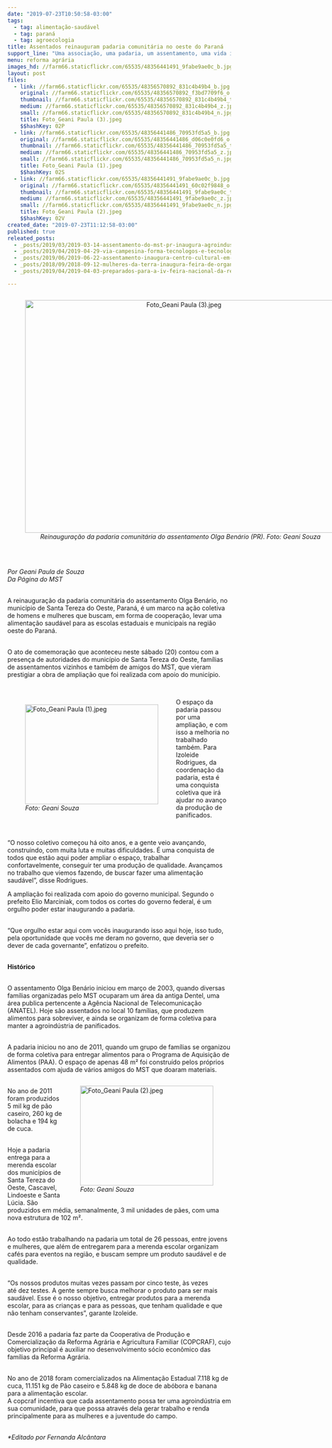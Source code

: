 ```yaml
---
date: "2019-07-23T10:50:58-03:00"
tags:
  - tag: alimentação-saudável
  - tag: paraná
  - tag: agroecologia
title: Assentados reinauguram padaria comunitária no oeste do Paraná
support_line: "Uma associação, uma padaria, um assentamento, uma vida inteira de lutas"
menu: reforma agrária
images_hd: //farm66.staticflickr.com/65535/48356441491_9fabe9ae0c_b.jpg
layout: post
files:
  - link: //farm66.staticflickr.com/65535/48356570892_831c4b49b4_b.jpg
    original: //farm66.staticflickr.com/65535/48356570892_f3bd7709f6_o.jpg
    thumbnail: //farm66.staticflickr.com/65535/48356570892_831c4b49b4_t.jpg
    medium: //farm66.staticflickr.com/65535/48356570892_831c4b49b4_z.jpg
    small: //farm66.staticflickr.com/65535/48356570892_831c4b49b4_n.jpg
    title: Foto_Geani Paula (3).jpeg
    $$hashKey: 02P
  - link: //farm66.staticflickr.com/65535/48356441486_70953fd5a5_b.jpg
    original: //farm66.staticflickr.com/65535/48356441486_d06c0e0fd6_o.jpg
    thumbnail: //farm66.staticflickr.com/65535/48356441486_70953fd5a5_t.jpg
    medium: //farm66.staticflickr.com/65535/48356441486_70953fd5a5_z.jpg
    small: //farm66.staticflickr.com/65535/48356441486_70953fd5a5_n.jpg
    title: Foto_Geani Paula (1).jpeg
    $$hashKey: 02S
  - link: //farm66.staticflickr.com/65535/48356441491_9fabe9ae0c_b.jpg
    original: //farm66.staticflickr.com/65535/48356441491_60c02f9848_o.jpg
    thumbnail: //farm66.staticflickr.com/65535/48356441491_9fabe9ae0c_t.jpg
    medium: //farm66.staticflickr.com/65535/48356441491_9fabe9ae0c_z.jpg
    small: //farm66.staticflickr.com/65535/48356441491_9fabe9ae0c_n.jpg
    title: Foto_Geani Paula (2).jpeg
    $$hashKey: 02V
created_date: "2019-07-23T11:12:58-03:00"
published: true
releated_posts:
  - _posts/2019/03/2019-03-14-assentamento-do-mst-pr-inaugura-agroindustria-em-aniversario-de-20-anos.md
  - _posts/2019/04/2019-04-29-via-campesina-forma-tecnologos-e-tecnologas-em-agroecologia.md
  - _posts/2019/06/2019-06-22-assentamento-inaugura-centro-cultural-em-comemoracao-de-20-anos.md
  - _posts/2018/09/2018-09-12-mulheres-da-terra-inaugura-feira-de-organicos-e-coloniais-na-ufrgs.md
  - _posts/2019/04/2019-04-03-preparados-para-a-iv-feira-nacional-da-reforma-agraria.md

---
```

<div style="text-align:center">
<figure class="image" style="display:inline-block"><img alt="Foto_Geani Paula (3).jpeg" height="525" src="//farm66.staticflickr.com/65535/48356570892_831c4b49b4_b.jpg" width="700" />
<figcaption><em>Reinaugura&ccedil;&atilde;o da padaria comunit&aacute;ria do assentamento Olga Ben&aacute;rio (PR). Foto:&nbsp;Geani Souza</em></figcaption>
</figure>
</div>

<p><br />
<br />
<em>Por Geani Paula de Souza<br />
Da P&aacute;gina do MST</em></p>

<p><br />
A reinaugura&ccedil;&atilde;o da padaria comunit&aacute;ria do assentamento Olga Ben&aacute;rio, no munic&iacute;pio de Santa Tereza do Oeste, Paran&aacute;, &eacute; um marco na a&ccedil;&atilde;o coletiva de homens e mulheres que buscam, em forma de coopera&ccedil;&atilde;o, levar uma alimenta&ccedil;&atilde;o saud&aacute;vel para as escolas estaduais e municipais na regi&atilde;o oeste do Paran&aacute;.</p>

<p><br />
O ato de comemora&ccedil;&atilde;o que aconteceu neste s&aacute;bado (20)&nbsp;contou com a presen&ccedil;a de autoridades do munic&iacute;pio de Santa Tereza do Oeste, fam&iacute;lias de assentamentos vizinhos e tamb&eacute;m de amigos do MST, que vieram prestigiar a obra de amplia&ccedil;&atilde;o que foi realizada com apoio do munic&iacute;pio.</p>

<p>&nbsp;</p>

<figure class="image" style="float:left"><img alt="Foto_Geani Paula (1).jpeg" height="225" src="//farm66.staticflickr.com/65535/48356441486_70953fd5a5_b.jpg" width="300" />
<figcaption><em>Foto:&nbsp;Geani Souza</em></figcaption>
</figure>

<p>O espa&ccedil;o da padaria passou por uma amplia&ccedil;&atilde;o, e com isso a melhoria no trabalhado tamb&eacute;m. Para Izoleide Rodrigues, da coordena&ccedil;&atilde;o da padaria, esta &eacute; uma conquista coletiva que ir&aacute; ajudar no avan&ccedil;o da produ&ccedil;&atilde;o de panificados.</p>

<p>&nbsp;</p>

<p>&ldquo;O nosso coletivo come&ccedil;ou h&aacute; oito anos, e a gente veio avan&ccedil;ando, construindo, com muita luta e muitas dificuldades. &Eacute; uma conquista de todos que est&atilde;o aqui poder&nbsp;ampliar o espa&ccedil;o,&nbsp;trabalhar confortavelmente,&nbsp;conseguir ter uma produ&ccedil;&atilde;o de qualidade. Avan&ccedil;amos no trabalho que viemos fazendo, de buscar fazer uma alimenta&ccedil;&atilde;o saud&aacute;vel&rdquo;, disse Rodrigues.</p>

<p>A amplia&ccedil;&atilde;o foi realizada com apoio do governo municipal. Segundo o prefeito Elio Marciniak, com todos os cortes do governo federal, &eacute; um orgulho poder estar inaugurando a padaria.</p>

<p><br />
&ldquo;Que orgulho estar aqui com voc&ecirc;s inaugurando isso aqui hoje, isso tudo, pela oportunidade que voc&ecirc;s me deram no governo, que deveria ser o dever de cada governante&rdquo;, enfatizou o prefeito.</p>

<p><br />
<strong>Hist&oacute;rico&nbsp;</strong></p>

<p><br />
O assentamento Olga Ben&aacute;rio&nbsp;iniciou em mar&ccedil;o de 2003, quando diversas fam&iacute;lias organizadas pelo MST ocuparam um &aacute;rea da antiga Dentel, uma &aacute;rea publica pertencente a Ag&ecirc;ncia Nacional de Telecomunica&ccedil;&atilde;o (ANATEL). Hoje s&atilde;o assentados no local 10 fam&iacute;lias, que produzem alimentos para sobreviver, e ainda se organizam de forma coletiva para manter a agroind&uacute;stria de panificados.&nbsp;</p>

<p><br />
A padaria iniciou no ano de 2011, quando um grupo de fam&iacute;lias se organizou de forma coletiva para entregar alimentos para o Programa de Aquisi&ccedil;&atilde;o de Alimentos (PAA). O espa&ccedil;o de apenas 48 m&sup2; foi constru&iacute;do pelos pr&oacute;prios assentados com ajuda de v&aacute;rios amigos do MST que doaram materiais.</p>

<figure class="image" style="float:right"><img alt="Foto_Geani Paula (2).jpeg" height="225" src="//farm66.staticflickr.com/65535/48356441491_9fabe9ae0c_b.jpg" width="300" />
<figcaption><em>Foto: Geani Souza</em></figcaption>
</figure>

<p><br />
No ano de 2011 foram produzidos 5 mil kg de p&atilde;o caseiro, 260 kg de bolacha e 194 kg de cuca.</p>

<p><br />
Hoje a padaria entrega para a merenda escolar dos munic&iacute;pios de Santa Tereza do Oeste, Cascavel, Lindoeste e Santa L&uacute;cia. S&atilde;o produzidos em m&eacute;dia, semanalmente, 3 mil unidades de p&atilde;es, com uma nova estrutura de 102 m&sup2;.</p>

<p><br />
Ao todo est&atilde;o trabalhando na padaria um total de 26 pessoas, entre jovens e mulheres, que al&eacute;m de entregarem para a merenda escolar organizam caf&eacute;s para eventos na regi&atilde;o, e buscam sempre um produto saud&aacute;vel e de qualidade.</p>

<p><br />
&ldquo;Os nossos produtos muitas vezes&nbsp;passam por cinco teste, &agrave;s vezes at&eacute;&nbsp;dez testes. A&nbsp;gente sempre busca melhorar o produto para ser mais saud&aacute;vel. Esse &eacute; o nosso objetivo, entregar produtos para a merenda escolar, para as crian&ccedil;as e para as pessoas, que tenham qualidade e que n&atilde;o tenham conservantes&rdquo;, garante Izoleide.</p>

<p><br />
Desde 2016 a padaria faz parte da Cooperativa de Produ&ccedil;&atilde;o e Comercializa&ccedil;&atilde;o da Reforma Agr&aacute;ria e Agricultura Familiar (COPCRAF), cujo objetivo principal &eacute; auxiliar no desenvolvimento s&oacute;cio econ&ocirc;mico das fam&iacute;lias da Reforma Agr&aacute;ria.</p>

<p><br />
No ano de 2018 foram comercializados na Alimenta&ccedil;&atilde;o Estadual 7.118 kg de cuca, 11.151 kg de P&atilde;o caseiro e 5.848 kg de doce de ab&oacute;bora e banana para a alimenta&ccedil;&atilde;o escolar.<br />
A copcraf incentiva que cada assentamento possa ter uma agroind&uacute;stria em sua comunidade, para que possa atrav&eacute;s dela gerar trabalho e renda principalmente para as mulheres e a juventude do campo.</p>

<p><br />
<em>*Editado por Fernanda Alc&acirc;ntara</em></p>
